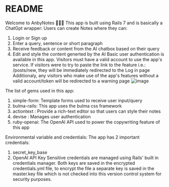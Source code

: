 # README

Welcome to AnbyNotes 🎉🎉🎉
This app is built using Rails 7 and is basically a ChatGpt wrapper:
Users can create Notes where they can:
1. Login or Sign up
2. Enter a query, sentence or short paragraph
3. Receive feedback or content from the AI chatbox based on their query
4. Edit and style the content generted by the AI
Basic user authentication is available in this app. Visitors must have a valid account to use the app's service.
If visitors were to try to paste the link to the feature i.e.: /posts/new, they will be immediately redirected to the Log in page
Additionaly, any visitors who make use of the app's features without a valid account/token will be redirected to a warning page
![image](https://github.com/user-attachments/assets/10212497-20f5-4332-ac41-108c5036f58a)

The list of gems used in this app:
1. simple-form: Template forms used to receive user input/query
2. bulma-rails: This app uses the bulma css framework
3. actiontext : Provide a rich-text editor so that users can style their notes
4. devise     : Manages user authentication
5. ruby-openai: The OpenAI API used to power the copywriting feature of this app

Environmental variable and credentials:
The app has 2 important credentials:
1. secret_key_base
2. OpenAI API Key
Sensitive credentials are managed using Rails' built in credentials manager.
Both keys are saved in the encrypted credentials.yml file, to encrypt the file a separate key is saved in the master.key file which is not checked into this version control system for security purposes.

